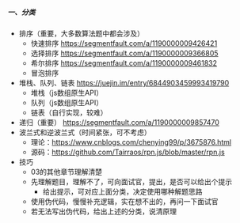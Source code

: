 ##### 一、分类

- 排序（重要，大多数算法题中都会涉及）
  - 快速排序  https://segmentfault.com/a/1190000009426421
  - 选择排序  https://segmentfault.com/a/1190000009366805
  - 希尔排序 https://segmentfault.com/a/1190000009461832
  - 冒泡排序
- 堆栈、队列、链表  https://juejin.im/entry/6844903459993419790
  - 堆栈（js数组原生API）
  - 队列（js数组原生API）
  - 链表（自行实现，较难）
- 递归（重要） https://segmentfault.com/a/1190000009857470
- 波兰式和逆波兰式（时间紧张，可不考虑）
  - 理论：https://www.cnblogs.com/chenying99/p/3675876.html
  - 源码：https://github.com/Tairraos/rpn.js/blob/master/rpn.js
- 技巧
  - 03的其他章节理解清楚
  - 先理解题目，理解不了，可向面试官，提出，是否可以给出个提示
    - 给出提示，可对应上面分类，决定使用哪种解题思路
  - 使用伪代码，慢慢补充逻辑，实在想不出的，再问一下面试官
  - 若无法写出伪代码，给出上述的分类，说清原理